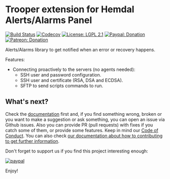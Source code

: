 # Trooper extension for Hemdal Alerts/Alarms Panel

[![Build Status](https://img.shields.io/github/altenwald/hemdal_trooper/master.svg)](https://github.com/altenwald/hemdal/actions)
[![Codecov](https://img.shields.io/codecov/c/github/altenwald/hemdal_trooper.svg)](https://codecov.io/gh/altenwald/hemdal)
[![License: LGPL 2.1](https://img.shields.io/github/license/altenwald/hemdal_trooper.svg)](https://raw.githubusercontent.com/altenwald/hemdal_trooper/master/COPYING)
[![Paypal: Donation](https://img.shields.io/badge/paypal-donation-yellow)](https://www.paypal.com/donate/?hosted_button_id=XK6Z5XATN77L2)
[![Patreon: Donation](https://img.shields.io/badge/patreon-donation-yellow)](https://www.patreon.com/altenwald)

Alerts/Alarms library to get notified when an error or recovery happens.

Features:

- Connecting proactively to the servers (no agents needed):
  - SSH user and password configuration.
  - SSH user and certificate (RSA, DSA and ECDSA).
  - SFTP to send scripts commands to run.

## What's next?

Check the [documentation](https://hexdocs.pm/hemdal) first and, if you find something wrong, broken or you want to make a suggestion or ask something, you can open an issue via Github issues. Also you can provide PR (pull requests) with fixes if you catch some of them, or provide some features. Keep in mind our [Code of Conduct](CODE_OF_CONDUCT.md). You can also check [our documentation about how to contributing to get further information](CONTRIBUTING.md).

Don't forget to support us if you find this project interesting enough:

[![paypal](https://www.paypalobjects.com/en_US/GB/i/btn/btn_donateCC_LG.gif)](https://www.paypal.com/donate/?hosted_button_id=XK6Z5XATN77L2)

Enjoy!
